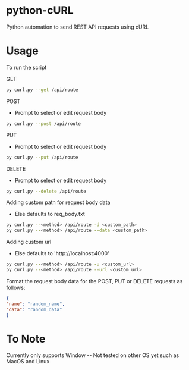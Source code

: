# python-cURL
Python automation to send REST API requests using cURL

# Usage

To run the script

GET
```bash
py curl.py --get /api/route 
```

POST
- Prompt to select or edit request body
```bash
py curl.py --post /api/route  
```

PUT
- Prompt to select or edit request body
```bash
py curl.py --put /api/route  
```

DELETE
- Prompt to select or edit request body
```bash
py curl.py --delete /api/route  
```

Adding custom path for request body data
- Else defaults to req_body.txt
```bash
py curl.py --<method> /api/route -d <custom_path>
py curl.py --<method> /api/route --data <custom_path>
 ```
 
Adding custom url
- Else defaults to 'http://localhost:4000'
```bash
py curl.py --<method> /api/route -u <custom_url>
py curl.py --<method> /api/route --url <custom_url>
```


Format the request body data for the POST, PUT or DELETE requests as follows:
```json
{
"name": "random_name",
"data": "random_data"
}
```

# To Note
Currently only supports Window -- Not tested on other OS yet such as MacOS and Linux

